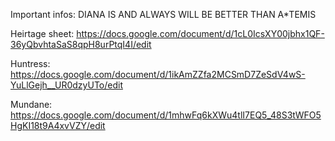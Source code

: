 Important infos:
DIANA IS AND ALWAYS WILL BE BETTER THAN A*TEMIS

Heirtage sheet: https://docs.google.com/document/d/1cL0IcsXY00jbhx1QF-36yQbvhtaSaS8qpH8urPtqI4I/edit

Huntress: https://docs.google.com/document/d/1ikAmZZfa2MCSmD7ZeSdV4wS-YuLlGejh__UR0dzyUTo/edit

Mundane: https://docs.google.com/document/d/1mhwFq6kXWu4tlI7EQ5_48S3tWFO5HgKI18t9A4xvVZY/edit
